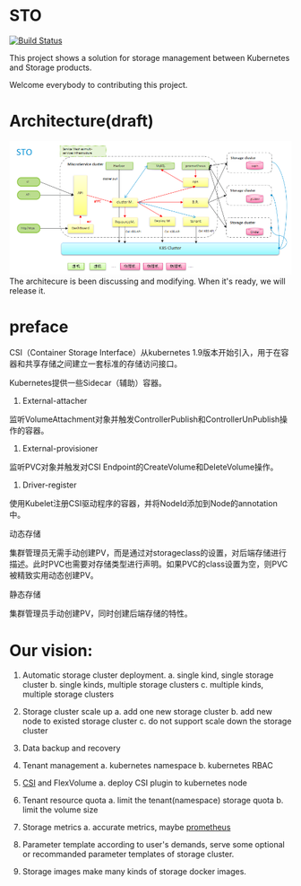 # STO
[![Build Status](https://travis-ci.org/cofyc/kubelet-exporter.svg?branch=master)](https://travis-ci.org/NIV-DEVELOPER/STO)

This project shows a solution for storage management between Kubernetes and Storage products.

Welcome everybody to contributing this project.

# Architecture(draft)
![](arch.PNG)
The architecure is been discussing and modifying. When it's ready, we will release it.

# preface

CSI（Container Storage Interface）从kubernetes 1.9版本开始引入，用于在容器和共享存储之间建立一套标准的存储访问接口。

Kubernetes提供一些Sidecar（辅助）容器。

1. External-attacher

监听VolumeAttachment对象并触发ControllerPublish和ControllerUnPublish操作的容器。

1. External-provisioner

监听PVC对象并触发对CSI Endpoint的CreateVolume和DeleteVolume操作。

1. Driver-register

使用Kubelet注册CSI驱动程序的容器，并将NodeId添加到Node的annotation中。

动态存储

集群管理员无需手动创建PV，而是通过对storageclass的设置，对后端存储进行描述。此时PVC也需要对存储类型进行声明。如果PVC的class设置为空，则PVC被精致实用动态创建PV。

静态存储

集群管理员手动创建PV，同时创建后端存储的特性。

# Our vision:

1. Automatic storage cluster deployment.
   a. single kind, single storage cluster
   b. single kinds, multiple storage clusters 
   c. multiple kinds, multiple storage clusters

1. Storage cluster scale up
   a. add one new storage cluster
   b. add new node to existed storage cluster
   c. do not support scale down the storage cluster

1. Data backup and recovery

1. Tenant management
   a. kubernetes namespace
   b. kubernetes RBAC

1. [CSI](http://blog.kubernetes.io/2018/01/introducing-container-storage-interface.html) and FlexVolume
   a. deploy CSI plugin to kubernetes node

1. Tenant resource quota
   a. limit the tenant(namespace) storage quota
   b. limit the volume size

1. Storage metrics
   a. accurate metrics, maybe [prometheus](https://prometheus.io/) 

1. Parameter template
   according to user's demands, serve some optional or recommanded parameter templates of storage cluster.

1. Storage images
   make many kinds of storage docker images.
